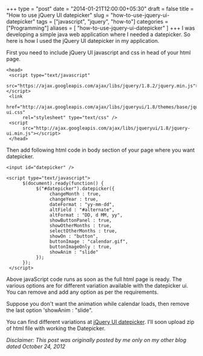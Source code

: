 +++
type = "post"
date = "2014-01-21T12:00:00+05:30"
draft = false
title = "How to use jQuery UI datepicker"
slug = "how-to-use-jquery-ui-datepicker"
tags = ["javascript", "jquery", "how-to"]
categories = ["Programming"]
aliases = [
	"how-to-use-jquery-ui-datepicker"
]
+++
I was developing a simple java web application where I needed a datepicker. So here is how I used the jQuery UI datepicker in my application.

First you need to include jQuery UI javascript and css in head of your html page.

```
<head>  
 <script type="text/javascript"  
      src="https://ajax.googleapis.com/ajax/libs/jquery/1.8.2/jquery.min.js"></script>  
 <link  
      href="http://ajax.googleapis.com/ajax/libs/jqueryui/1.8/themes/base/jquery-ui.css"  
      rel="stylesheet" type="text/css" />  
 <script  
      src="http://ajax.googleapis.com/ajax/libs/jqueryui/1.8/jquery-ui.min.js"></script>  
 </head>
```

Then add following html code in body section of your page where you want datepicker.

`<input id="datepicker" />`

```
<script type="text/javascript">  
      $(document).ready(function() {  
           $("#datepicker").datepicker({  
                changeMonth : true,  
                changeYear : true,  
                dateFormat : "yy-mm-dd",  
                altField : "#alternate",  
                altFormat : "DD, d MM, yy",  
                showButtonPanel : true,  
                showOtherMonths : true,  
                selectOtherMonths : true,  
                showOn : "button",  
                buttonImage : "calendar.gif",  
                buttonImageOnly : true,  
                showAnim : "slide"  
           });  
      });  
 </script>  
```

Above javaScript code runs as soon as the full html page is ready. The various options are for different variation available with the datepicker ui. You can remove and add any option as per the requirements.

Suppose you don't want the animation while calendar loads, then remove the last option 'showAnim : "slide".

You can find different variations at [jQuery UI datepicker](http://jqueryui.com/datepicker/).
I'll soon upload zip of html file with working the Datepicker.

*Disclaimer: This post was originally posted by me only on my other blog dated October 24, 2012*
